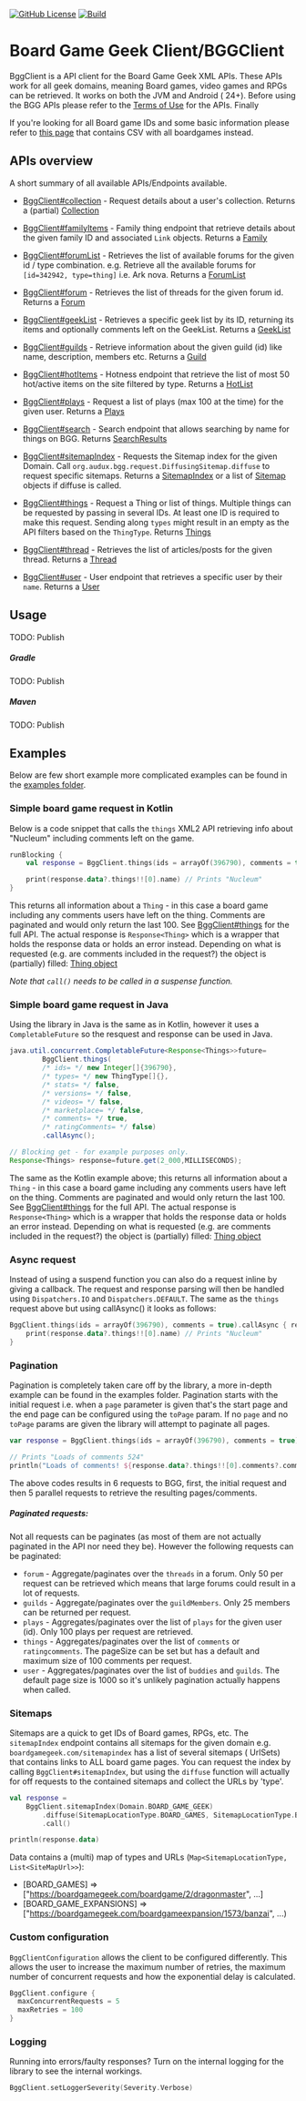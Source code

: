 [![GitHub License](https://img.shields.io/badge/license-Apache%20License%202.0-blue.svg?style=flat)](http://www.apache.org/licenses/LICENSE-2.0) [![Build](https://github.com/Bram--/bggclient/actions/workflows/ci.yml/badge.svg)](https://github.com/Bram--/bggclient/actions/workflows/ci.yml)

# Board Game Geek Client/BGGClient

BggClient is a API client for the Board Game Geek XML APIs. These APIs work for all geek domains,
meaning Board games, video games and RPGs can be retrieved. It works on both the JVM and Android (
24+). Before using the BGG APIs please refer to
the [Terms of Use](https://boardgamegeek.com/wiki/page/XML_API_Terms_of_Use#) for the APIs. Finally

If you're looking for all Board game IDs and some basic information please refer to
[this page](https://boardgamegeek.com/data_dumps/bg_ranks) that contains CSV with all boardgames
instead.

## APIs overview

A short summary of all available APIs/Endpoints available.

* [BggClient#collection](https://github.com/Bram--/bggclient/blob/main/src/main/kotlin/org/audux/bgg/BggClient.kt#:~:text=fun%20collection)
  \- Request details about a user's collection. Returns a (partial)
  [Collection](https://github.com/Bram--/bggclient/blob/main/src/main/kotlin/org/audux/bgg/response/Collection.kt)

* [BggClient#familyItems](https://github.com/Bram--/bggclient/blob/main/src/main/kotlin/org/audux/bgg/BggClient.kt#:~:text=fun%20familyItems)
  \- Family thing endpoint that retrieve details about the given family ID and associated `Link`
  objects. Returns
  a [Family](https://github.com/Bram--/bggclient/blob/main/src/main/kotlin/org/audux/bgg/response/Family.kt)

* [BggClient#forumList](https://github.com/Bram--/bggclient/blob/main/src/main/kotlin/org/audux/bgg/BggClient.kt#:~:text=fun%20forumList)
  \- Retrieves the list of available forums for the given id / type combination. e.g. Retrieve all
  the available forums for `[id=342942, type=thing]` i.e. Ark nova. Returns
  a [ForumList](https://github.com/Bram--/bggclient/blob/main/src/main/kotlin/org/audux/bgg/response/ForumList.kt)

* [BggClient#forum](https://github.com/Bram--/bggclient/blob/main/src/main/kotlin/org/audux/bgg/BggClient.kt#:~:text=fun%20forum)
  \- Retrieves the list of threads for the given forum id. Returns
  a [Forum](https://github.com/Bram--/bggclient/blob/main/src/main/kotlin/org/audux/bgg/response/Forum.kt)

* [BggClient#geekList](https://github.com/Bram--/bggclient/blob/main/src/main/kotlin/org/audux/bgg/BggClient.kt#:~:text=fun%20geekList)
  \- Retrieves a specific geek list by its ID, returning its items and optionally comments left on
  the GeekList. Returns
  a [GeekList](https://github.com/Bram--/bggclient/blob/main/src/main/kotlin/org/audux/bgg/response/GeekList.kt)

* [BggClient#guilds](https://github.com/Bram--/bggclient/blob/main/src/main/kotlin/org/audux/bgg/BggClient.kt#:~:text=fun%20guilds)
  \- Retrieve information about the given guild (id) like name, description, members etc. Returns
  a [Guild](https://github.com/Bram--/bggclient/blob/main/src/main/kotlin/org/audux/bgg/response/Guild.kt)

* [BggClient#hotItems](https://github.com/Bram--/bggclient/blob/main/src/main/kotlin/org/audux/bgg/BggClient.kt#:~:text=fun%20hotItems)
  \- Hotness endpoint that retrieve the list of most 50 hot/active items on the site filtered by
  type. Returns
  a [HotList](https://github.com/Bram--/bggclient/blob/main/src/main/kotlin/org/audux/bgg/response/Hot.kt)

* [BggClient#plays](https://github.com/Bram--/bggclient/blob/main/src/main/kotlin/org/audux/bgg/BggClient.kt#:~:text=fun%20plays)
  \- Request a list of plays (max 100 at the time) for the given user. Returns
  a [Plays](https://github.com/Bram--/bggclient/blob/main/src/main/kotlin/org/audux/bgg/response/Plays.kt)

* [BggClient#search](https://github.com/Bram--/bggclient/blob/main/src/main/kotlin/org/audux/bgg/BggClient.kt#:~:text=fun%20search)
  \- Search endpoint that allows searching by name for things on BGG. Returns
  [SearchResults](https://github.com/Bram--/bggclient/blob/main/src/main/kotlin/org/audux/bgg/response/Search.kt)

* [BggClient#sitemapIndex](https://github.com/Bram--/bggclient/blob/main/src/main/kotlin/org/audux/bgg/BggClient.kt#:~:text=fun%20sitemapIndex)
  \- Requests the Sitemap index for the given Domain.
  Call `org.audux.bgg.request.DiffusingSitemap.diffuse` to request specific sitemaps. Returns
  a [SitemapIndex](https://github.com/Bram--/bggclient/blob/main/src/main/kotlin/org/audux/bgg/response/SitemapIndex.kt)
  or a list of
  [Sitemap](https://github.com/Bram--/bggclient/blob/main/src/main/kotlin/org/audux/bgg/response/Sitemap.kt)
  objects if diffuse is called.

* [BggClient#things](https://github.com/Bram--/bggclient/blob/main/src/main/kotlin/org/audux/bgg/BggClient.kt#:~:text=fun%20things)
  \- Request a Thing or list of things. Multiple things can be requested by passing in several IDs.
  At least one ID is required to make this request. Sending along `types` might result in an empty
  as the API filters based on the `ThingType`. Returns
  [Things](https://github.com/Bram--/bggclient/blob/main/src/main/kotlin/org/audux/bgg/response/Things.kt)

* [BggClient#thread](https://github.com/Bram--/bggclient/blob/main/src/main/kotlin/org/audux/bgg/BggClient.kt#:~:text=fun%20thread)
  \- Retrieves the list of articles/posts for the given thread. Returns
  a [Thread](https://github.com/Bram--/bggclient/blob/main/src/main/kotlin/org/audux/bgg/response/Thread.kt)

* [BggClient#user](https://github.com/Bram--/bggclient/blob/main/src/main/kotlin/org/audux/bgg/BggClient.kt#:~:text=fun%20user)
  \- User endpoint that retrieves a specific user by their `name`. Returns
  a [User](https://github.com/Bram--/bggclient/blob/main/src/main/kotlin/org/audux/bgg/response/User.kt)

## Usage

TODO: Publish

##### Gradle

TODO: Publish

##### Maven

TODO: Publish

## Examples

Below are few short example more complicated examples can be found in
the [examples folder](https://github.com/Bram--/bggclient/tree/main/examples).

### Simple board game request in Kotlin

Below is a code snippet that calls the `things` XML2 API retrieving info about "Nucleum" including
comments left on the game.

```kotlin
runBlocking {
    val response = BggClient.things(ids = arrayOf(396790), comments = true).call()

    print(response.data?.things!![0].name) // Prints "Nucleum"
}
```

This returns all information about a `Thing` - in this case a board game including any comments
users have left on the thing. Comments are paginated and would only return the last 100.
See [BggClient#things](https://github.com/Bram--/bggclient/blob/main/src/main/kotlin/org/audux/bgg/BggClient.kt#:~:text=fun%20things)
for the full API. The actual response is `Response<Thing>` which is a wrapper that holds the
response data or holds an
error instead. Depending on what is requested (e.g. are comments included in the request?) the
object is (partially)
filled: [Thing object](https://github.com/Bram--/bggclient/blob/main/src/main/kotlin/org/audux/bgg/response/Things.kt)

_Note that `call()` needs to be called in a suspense function._

### Simple board game request in Java

Using the library in Java is the same as in Kotlin, however it uses a `CompletableFuture` so the
resquest and response can be used in Java.

```java
java.util.concurrent.CompletableFuture<Response<Things>>future=
        BggClient.things(
        /* ids= */ new Integer[]{396790},
        /* types= */ new ThingType[]{},
        /* stats= */ false,
        /* versions= */ false,
        /* videos= */ false,
        /* marketplace= */ false,
        /* comments= */ true,
        /* ratingComments= */ false)
        .callAsync();

// Blocking get - for example purposes only.
Response<Things> response=future.get(2_000,MILLISECONDS);
```

The same as the Kotlin example above; this returns all information about a `Thing` - in this case a
board game including any comments
users have left on the thing. Comments are paginated and would only return the last 100. See
[BggClient#things](https://github.com/Bram--/bggclient/blob/main/src/main/kotlin/org/audux/bgg/BggClient.kt#:~:text=fun%20things)
for the full API. The actual response is `Response<Thing>` which is a wrapper that holds the
response data or holds an
error instead. Depending on what is requested (e.g. are comments included in the request?) the
object is (partially) filled:
[Thing object](https://github.com/Bram--/bggclient/blob/main/src/main/kotlin/org/audux/bgg/response/Things.kt)

### Async request

Instead of using a suspend function you can also do a request inline by giving a callback. The
request and response parsing will then be handled using `Dispatchers.IO` and `Dispatchers.DEFAULT`.
The same as the `things` request above but using callAsync() it looks as follows:

```kotlin
BggClient.things(ids = arrayOf(396790), comments = true).callAsync { response ->
    print(response.data?.things!![0].name) // Prints "Nucleum"
}
```

### Pagination

Pagination is completely taken care off by the library, a more in-depth example can be found in the
examples folder. Pagination starts with the initial request i.e. when a `page` parameter is given
that's the start page and the end page can be configured using the `toPage` param. If no `page` and
no `toPage` params are given the library will attempt to paginate all pages.

```kotlin
var response = BggClient.things(ids = arrayOf(396790), comments = true).paginate().call()

// Prints "Loads of comments 524"
println("Loads of comments! ${response.data?.things!![0].comments?.comments}") 
```

The above codes results in 6 requests to BGG, first, the initial request and then 5 parallel
requests to retrieve the resulting pages/comments.

##### Paginated requests:

Not all requests can be paginates (as most of them are not actually paginated in the API nor
need they be). However the following requests can be paginated:

* `forum` - Aggregate/paginates over the `threads` in a forum. Only 50 per request can be
  retrieved which means that large forums could result in a lot of requests.
* `guilds` - Aggregate/paginates over the `guildMembers`. Only 25 members can be returned
  per request.
* `plays` - Aggregates/paginates over the list of `plays` for the given user (id). Only 100 plays
  per request are retrieved.
* `things` - Aggregates/paginates over the list of `comments` or `ratingcomments`. The pageSize can
  be set but has a default and maximum size of 100 comments per request.
* `user` - Aggregates/paginates over the list of `buddies` and `guilds`. The default page size is
  1000 so it's unlikely pagination actually happens when called.

### Sitemaps

Sitemaps are a quick to get IDs of Board games, RPGs, etc. The `sitemapIndex` endpoint contains all
sitemaps for the given domain e.g. `boardgamegeek.com/sitemapindex` has a list of several sitemaps (
UrlSets) that contains links to ALL board game pages.
You can request the index by calling `BggClient#sitemapIndex`, but using the `diffuse` function will
actually for off requests to the contained sitemaps and collect the URLs by 'type'.

```kotlin
val response =
    BggClient.sitemapIndex(Domain.BOARD_GAME_GEEK)
        .diffuse(SitemapLocationType.BOARD_GAMES, SitemapLocationType.BOARD_GAME_EXPANSIONS)
        .call()

println(response.data) 
```

Data contains a (multi) map of types and URLs (`Map<SitemapLocationType, List<SiteMapUrl>>`):

* [BOARD_GAMES] => ["https://boardgamegeek.com/boardgame/2/dragonmaster", ...]
* [BOARD_GAME_EXPANSIONS] => ["https://boardgamegeek.com/boardgameexpansion/1573/banzai", ...)

### Custom configuration
`BggClientConfiguration` allows the client to be configured differently. This allows the user to 
increase the maximum number of retries, the maximum number of concurrent requests and how the 
exponential delay is calculated. 

```kotlin
BggClient.configure {
  maxConcurrentRequests = 5
  maxRetries = 100
}
```

### Logging
Running into errors/faulty responses? Turn on the internal logging for the library to see the 
internal workings. 

```kotlin
BggClient.setLoggerSeverity(Severity.Verbose)
```
